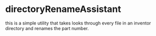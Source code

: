 # directoryRenameAssistant
this is a simple utility that takes looks through every file in an inventor directory and renames the part number.
